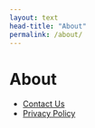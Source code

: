 ```yaml
---
layout: text
head-title: "About"
permalink: /about/
---
```


# About

- [Contact Us](/about/contact/)
- [Privacy Policy](/about/privacy/)
